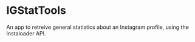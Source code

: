 # IGStatTools
An app to retreive general statistics about an Instagram profile, using the Instaloader API.
